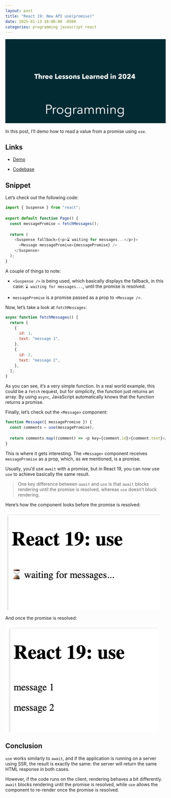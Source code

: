 ```yaml
---
layout: post
title: "React 19: New API use(promise)"
date: 2025-01-13 10:00:00 -0500
categories: programming javascript react
---
```


![Web Development: Three Predictions for 2025](/assets/three-lessons-learned-2024/banner.png)

In this post, I’ll demo how to read a value from a promise using `use`.

## Links

- [Demo](https://demo.garciadiazjaime.com/react-19-use)

- [Codebase](https://github.com/garciadiazjaime/demo-reactjs/blob/main/app/react-19-use/page.tsx)

## Snippet

Let’s check out the following code:

```javascript
import { Suspense } from "react";

export default function Page() {
  const messagePromise = fetchMessages();

  return (
    <Suspense fallback={<p>⌛ waiting for messages...</p>}>
      <Message messagePromise={messagePromise} />
    </Suspense>
  );
}
```

A couple of things to note:

- `<Suspense />` is being used, which basically displays the fallback, in this case: `⌛ waiting for messages...`, until the promise is resolved.

- `messagePromise` is a promise passed as a prop to `<Message />`.

Now, let’s take a look at `fetchMessages`:

```javascript
async function fetchMessages() {
  return [
    {
      id: 1,
      text: "message 1",
    },
    {
      id: 2,
      text: "message 2",
    },
  ];
}
```

As you can see, it’s a very simple function. In a real world example, this could be a `fetch` request, but for simplicity, the function just returns an array. By using `async`, JavaScript automatically knows that the function returns a promise.

Finally, let’s check out the `<Message>` component:

```javascript
function Message({ messagePromise }) {
  const comments = use(messagePromise);

  return comments.map((comment) => <p key={comment.id}>{comment.text}</p>);
}
```

This is where it gets interesting. The `<Message>` component receives `messagePromise` as a prop, which, as we mentioned, is a promise.

Usually, you’d use `await` with a promise, but in React 19, you can now use `use` to achieve basically the same result.

> One key difference between `await` and `use` is that `await` blocks rendering until the promise is resolved, whereas `use` doesn’t block rendering.

Here’s how the component looks before the promise is resolved:

![React 19 use: before promise is resolved](/assets/react-19-use/ui-before-promise-resolved.png)

And once the promise is resolved:

![React 19 use: after before promise is resolved](/assets/react-19-use/ui-after-promise-resolved.png)

## Conclusion

`use` works similarly to `await`, and if the application is running on a server using SSR, the result is exactly the same: the server will return the same HTML response in both cases.

However, if the code runs on the client, rendering behaves a bit differently. `await` blocks rendering until the promise is resolved, while `use` allows the component to re-render once the promise is resolved.
